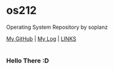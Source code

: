 # os212
Operating System Repository by soplanz

[My GitHub](https://github.com/Soplanz) | [My Log](https://Soplanz.github.io/os212/TXT/mylog.txt) | [LINKS](os212/LINKS/) 
<br>
<br>
### Hello There :D
